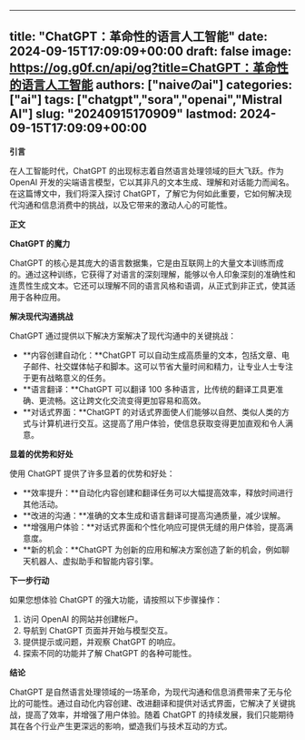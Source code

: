 
---
title: "ChatGPT：革命性的语言人工智能"
date: 2024-09-15T17:09:09+00:00
draft: false
image: https://og.g0f.cn/api/og?title=ChatGPT：革命性的语言人工智能
authors: ["naiveのai"]
categories: ["ai"]
tags: ["chatgpt","sora","openai","Mistral AI"]
slug: "20240915170909"
lastmod: 2024-09-15T17:09:09+00:00
---
**引言**

在人工智能时代，ChatGPT 的出现标志着自然语言处理领域的巨大飞跃。作为 OpenAI 开发的尖端语言模型，它以其非凡的文本生成、理解和对话能力而闻名。在这篇博文中，我们将深入探讨 ChatGPT，了解它为何如此重要，它如何解决现代沟通和信息消费中的挑战，以及它带来的激动人心的可能性。

**正文**

**ChatGPT 的魔力**

ChatGPT 的核心是其庞大的语言数据集，它是由互联网上的大量文本训练而成的。通过这种训练，它获得了对语言的深刻理解，能够以令人印象深刻的准确性和连贯性生成文本。它还可以理解不同的语言风格和语调，从正式到非正式，使其适用于各种应用。

**解决现代沟通挑战**

ChatGPT 通过提供以下解决方案解决了现代沟通中的关键挑战：

- **内容创建自动化：**ChatGPT 可以自动生成高质量的文本，包括文章、电子邮件、社交媒体帖子和脚本。这可以节省大量时间和精力，让专业人士专注于更有战略意义的任务。
- **语言翻译：**ChatGPT 可以翻译 100 多种语言，比传统的翻译工具更准确、更流畅。这让跨文化交流变得更加容易和高效。
- **对话式界面：**ChatGPT 的对话式界面使人们能够以自然、类似人类的方式与计算机进行交互。这提高了用户体验，使信息获取变得更加直观和令人满意。

**显着的优势和好处**

使用 ChatGPT 提供了许多显着的优势和好处：

- **效率提升：**自动化内容创建和翻译任务可以大幅提高效率，释放时间进行其他活动。
- **改进的沟通：**准确的文本生成和语言翻译可提高沟通质量，减少误解。
- **增强用户体验：**对话式界面和个性化响应可提供无缝的用户体验，提高满意度。
- **新的机会：**ChatGPT 为创新的应用和解决方案创造了新的机会，例如聊天机器人、虚拟助手和智能内容引擎。

**下一步行动**

如果您想体验 ChatGPT 的强大功能，请按照以下步骤操作：

1. 访问 OpenAI 的网站并创建帐户。
2. 导航到 ChatGPT 页面并开始与模型交互。
3. 提供提示或问题，并观察 ChatGPT 的响应。
4. 探索不同的功能并了解 ChatGPT 的各种可能性。

**结论**

ChatGPT 是自然语言处理领域的一场革命，为现代沟通和信息消费带来了无与伦比的可能性。通过自动化内容创建、改进翻译和提供对话式界面，它解决了关键挑战，提高了效率，并增强了用户体验。随着 ChatGPT 的持续发展，我们只能期待其在各个行业产生更深远的影响，塑造我们与技术互动的方式。